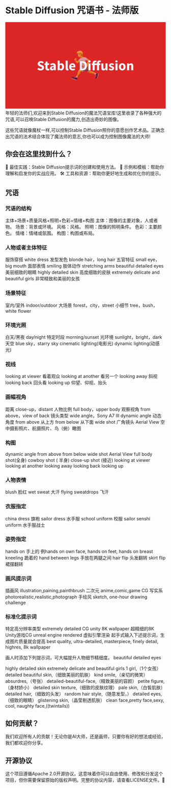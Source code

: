 # Stable Diffusion 咒语书 - 法师版
![](./assets/welcome.jpg)
年轻的法师们,欢迎来到Stable Diffusion的魔法咒语宝库!这里收录了各种强大的咒语,可以召唤Stable Diffusion的魔力,创造出奇妙的图像。

这些咒语就像魔杖一样,可以控制Stable Diffusion照你的意愿创作艺术品。正确念出咒语的法术结合体现了魔法师的意志,你也可以成为控制图像魔法的大师!

## 你会在这里找到什么？
🎯 最佳实践：Stable Diffusion提示词的创建和使用方法。
🎲 示例和模板：帮助你理解和启发你的实战应用。
🛠️ 工具和资源：帮助你更好地生成和优化你的提示。

## 咒语
### 咒语的结构
主体+场景+质量风格+照明+色彩+情绪+构图
主体：图像的主要对象，人或者物。
场景：背景或环境。
风格：风格。
照明：图像的照明条件。
色彩：主要颜色。
情绪：情绪或氛围。
构图：构图或布局。



### 人物或者主体特征
服饰穿搭 white dress
发型发色 blonde hair，long hair
五官特征 small eye，big mouth
面部表情 smiling
肢体动作 stretching arms
beautiful detailed eyes 美丽细致的眼睛
highly detailed skin 高度细致的皮肤
extremely delicate and beautiful girls 非常精致和美丽的女孩


### 场景特征
室内/室外 indoor/outdoor
大场景 forest，city，street
小细节 tree，bush，white flower


### 环境光照
白天/黑夜 day/night
特定时段 morning/sunset
光环境 sunlight，bright，dark
天空 blue sky，starry sky
cinematic lighting(电影光)
dynamic lighting(动感光)



### 视线
looking at viewer 看着观众
looking at another 看另一个
looking away 斜视
looking back 回头看
looking up 仰望、仰视、抬头



### 画幅视角
距离 close-up，distant
人物比例 full body，upper body
观察视角 from above，view of back
镜头类型 wide angle，Sony A7 III
dynamic angle 动态角度
from above 从上方
from below 从下面
wide shot 广角镜头
Aerial View 空中摄影照片、航摄照片、鸟（俯）瞰图


### 构图
dynamic angle
from above
from below
wide shot
Aerial View
full body shot(全身)
cowboy shot ( 半身)
close-up shot (接近)
looking at viewer
looking at another
looking away
looking back
looking up



### 人物表情
blush 脸红
wet sweat 大汗
flying sweatdrops 飞汗

### 衣服指定
china dress 旗袍
sailor dress 水手服
school uniform 校服
sailor senshi uniform 水手服战士

### 姿势指定
hands on 手上的 例hands on own face, hands on feet, hands on breast
kneeling 跪着的
hand between legs 手放在两腿之间
hair flip 头发翻转
skirt flip 裙摆翻转



### 画风提示词
插画风 illustration,paining,painthbrush
二次元 anime,comic,game CG
写实系 photorealistic,realistic,photograph
手绘风 sketch, one-hour drawing challenge



### 标准化提示词
特定高分辨率类型
extremely detailed CG unity 8K wallpaper 超精细的8K Unity游戏CG
unreal engine rendered 虚拟引擎渲染
起手式输入下述提示词，生成图片质量就会提高
best quality, ultra-detailed, masterpiece, finely detail, highres, 8k wallpaper

画人时添加下列提示词，可大幅提升人物细节精细度。
beautiful detailed eyes

highly detailed skin
extremely delicate and beautiful girls
1 girl,（1个女孩）
detailed beautiful skin,（细致美丽的肌肤）
kind smile,（亲切的微笑）
absurdres,（夸张）
detailed-beautiful-face,（精致美丽的容颜）
petite figure,（身材娇小）
detailed skin texture,（细致的皮肤纹理）
pale skin,（白皙肌肤）
detailed hair,（细致的头发）
random hair style,（随意发型，）
detailed eyes,（细致的眼睛）
glistening skin,（晶莹剔透肌肤）
clean face,pretty face,sexy, cool, naughty face,((twintails))

## 如何贡献？
我们欢迎所有人的贡献！无论你是AI大师，还是画师，只要你有好的想法或经验，我们都欢迎你分享。

## 开源协议
这个项目遵循Apache 2.0开源协议。这意味着你可以自由使用、修改和分发这个项目，但你需要保留原始的版权声明。完整的协议内容，请查看LICENSE文件。🚀